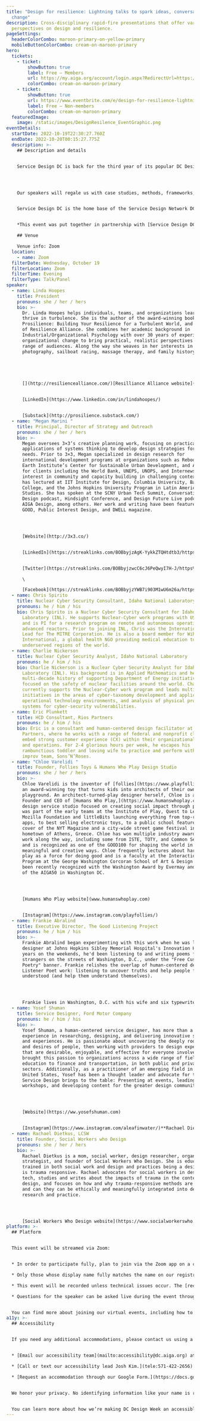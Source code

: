 ```yaml
---
title: "Design for resilience: Lightning talks to spark ideas, conversation, and
  change"
description: Cross-disciplinary rapid-fire presentations that offer various
  perspectives on design and resilience.
pageSettings:
  headerColorCombo: maroon-primary-on-yellow-primary
  mobileButtonColorCombo: cream-on-maroon-primary
hero:
  tickets:
    - ticket:
        showButton: true
        label: Free — Members
        url: https://my.aiga.org/account/login.aspx?RedirectUrl=https://ikit.aiga.org/ikit%5C_national%5C_util/ikit-national-util-sso-redirect/?state=https%3A%2F%2Fdc.aiga.org%2Fevent%2Fdesign-for-resilience-lightning-talks-to-spark-ideas-conversation-and-ch%2F%3Fredirect%5C_source%3Deventbrite%5C_register
        colorCombo: cream-on-maroon-primary
    - ticket:
        showButton: true
        url: https://www.eventbrite.com/e/design-for-resilience-lightning-talks-to-spark-conversation-change-tickets-425451566087
        label: Free — Non-members
        colorCombo: cream-on-maroon-primary
  featuredImage:
    image: /static/images/DesignResilence_EventGraphic.png
eventDetails:
  startDate: 2022-10-19T22:30:27.760Z
  endDate: 2022-10-20T00:15:27.775Z
  description: >-
    ## Description and details


    Service Design DC is back for the third year of its popular DC Design Week lightning talks! Join us for a series of cross-disciplinary, rapid-fire presentations that will showcase unique perspectives on the notion of resilience — and how design inherently fosters quicker, more successful recovery from adversity for individuals and communities. 




    Our speakers will regale us with case studies, methods, frameworks, and philosophies that we’re sure will inspire new ideas and ways of thinking about your own work. As always, there will be ample time for Q&A and discussion.


    Service Design DC is the home base of the Service Design Network DC chapter, with more than 1,500 designers and design leaders dedicated to advancing the practice of service design and empowering each other  through learning, connection, and inspiration. Join us at [meetup.com/ServiceDesignDC](http://meetup.com/ServiceDesignDC).


    *This event was put together in partnership with [Service Design DC](https://www.meetup.com/ServiceDesignDC/).*

    ## Venue

    Venue info: Zoom
  location:
    - name: Zoom
  filterDate: Wednesday, October 19
  filterLocation: Zoom
  filterTime: Evening
  filterType: Talk/Panel
speaker:
  - name: Linda Hoopes
    title: President
    pronouns: she / her / hers
    bio: >-
      Dr. Linda Hoopes helps individuals, teams, and organizations learn to
      thrive in turbulence. She is the author of the award-winning book
      Prosilience: Building Your Resilience for a Turbulent World, and founder
      of Resilience Alliance. She combines her academic background in
      Industrial/Organizational Psychology with over 30 years of experience in
      organizational change to bring practical, realistic perspectives to a
      range of audiences. Along the way she weaves in her interests in music,
      photography, sailboat racing, massage therapy, and family history. 


       


      [](http://resiliencealliance.com/)[Resilliance Alliance website](http://resiliencealliance.com/)


      [LinkedIn](https://www.linkedin.com/in/lindahoopes/)


      [Substack](http://prosilience.substack.com/)
  - name: "Megan Marini "
    title: Principal, Director of Strategy and Outreach
    pronouns: she / her / hers
    bio: >-
      Megan oversees 3×3’s creative planning work, focusing on practical
      applications of systems thinking to develop design strategies for urban
      needs. Prior to 3×3, Megan specialized in design research for
      international development programs at organizations such as Reboot, the
      Earth Institute’s Center for Sustainable Urban Development, and ARCHIVE
      for clients including the World Bank, UNEPS, UNOPS, and Internews. With
      interest in community and capacity building in challenging contexts, Megan
      has lectured at IIT Institute for Design, Columbia University, Barnard
      College, and the Johns Hopkins University Program in Latin American
      Studies. She has spoken at the SCNY Urban Tech Summit, Conversations on
      Design podcast, Hindsight Conference, and Design Future Live podcast by
      AIGA Design, among others. Her work and writing have been featured in
      GOOD, Public Interest Design, and DWELL magazine.




      [Website](http://3x3.co/)


      [LinkedIn](https://streaklinks.com/BOBbyjzAgK-YykkZTQHtdtb3/https%3A%2F%2Fwww.linkedin.com%2Fcompany%2F3x3-design)


      [Twitter](https://streaklinks.com/BOBbyjzwcC6cJ6PeQwyI7H-J/https%3A%2F%2Ftwitter.com%2F3x3design)\

      \

      [Facebook](https://streaklinks.com/BOBbyjzYWB7i903M1wU6m26a/https%3A%2F%2Fwww.facebook.com%2F3x3Design%2F)
  - name: Chris Spirito
    title: Nuclear Cyber Security Consultant, Idaho National Laboratory
    pronouns: he / him / his
    bio: Chris Spirito is a Nuclear Cyber Security Consultant for Idaho National
      Laboratory (INL). He supports Nuclear-Cyber work programs with US partners
      and is PI for a research program on remote and autonomous operations for
      advanced reactors. Prior to joining INL, Chris was the International Cyber
      Lead for The MITRE Corporation. He is also a board member for WiRED
      International, a global health NGO providing medical education to
      underserved regions of the world.
  - name: Charlie Nickerson
    title: Nuclear Cyber Security Analyst, Idaho National Laboratory
    pronouns: he / him / his
    bio: Charlie Nickerson is a Nuclear Cyber Security Analyst for Idaho National
      Laboratory (INL). His background is in Applied Mathematics and he has a
      multi-decade history of supporting Department of Energy initiatives
      focused on the safety of nuclear facilities around the world. Charlie
      currently supports the Nuclear-Cyber work program and leads multiple
      initiatives in the areas of cyber-taxonomy development and application for
      operational technology environments, and analysis of physical protection
      systems for cyber-security vulnerabilities.
  - name: Eric Plunkett
    title: HCD Consultant, Rios Partners
    pronouns: he / him / his
    bio: Eric is a consultant and human-centered design facilitator at Rios
      Partners, where he works with a range of federal and nonprofit clients to
      embed strong customer experience (CX) within their organizational mindsets
      and operations. For 2-4 glorious hours per week, he escapes his
      rambunctious toddler and loving wife to practice and perform with his
      improv team, Sons’N’Roses.
  - name: "Chloe Varelidi "
    title: Founder, Follies Toys & Humans Who Play Design Studio
    pronouns: she / her / hers
    bio: >-
      Chloe Varelidi is the inventor of [follies](https://www.playfollies.com/),
      an award-winning toy that turns kids into architects of their own
      playground. An architect-turned-play designer herself, Chloe is also the
      Founder and CEO of [Humans Who Play,](https://www.humanswhoplay.com/) a
      design service studio focused on creating social impact through play. She
      was part of the early teams at the Institute of Play, Quest to Learn, the
      Mozilla Foundation and littleBits launching everything from top-rated
      apps, to best selling electronic toys, to a public school featured on the
      cover of the NYT Magazine and a city-wide street game festival in her
      hometown of Athens, Greece. Chloe has won multiple industry awards for her
      work along the way, including some from ISTE, TOTY, and Common Sense Media
      and is recognized as one of the GOOD100 for shaping the world in
      meaningful and creative ways. Chloe frequently lectures about harnessing
      play as a force for doing good and is a faculty at the Interaction Design
      Program at the George Washington Corcoran School of Art & Design. She has
      been recently recognized with the Washington Award by Evermay and as one
      of the AIGA50 in Washington DC.




      [Humans Who Play website](www.humanswhoplay.com)


      [Instagram](https://www.instagram.com/playfollies/)
  - name: Frankie Abralind
    title: Executive Director, The Good Listening Project
    pronouns: he / him / his
    bio: >-
      Frankie Abralind began experimenting with this work when he was lead
      designer at Johns Hopkins Sibley Memorial Hospital's Innovation Hub.  For
      years on the weekends, he'd been listening to and writing poems for
      strangers on the streets of Washington, D.C., under the "Free Custom
      Poetry" banner. Frankie relishes the overlap of human-centered design with
      Listener Poet work: listening to uncover truths and help people feel
      understood (and help them understand themselves).




      Frankie lives in Washington, D.C. with his wife and six typewriters.
  - name: Yosef Shuman
    title: Service Designer, Ford Motor Company
    pronouns: he / him / his
    bio: >-
      Yosef Shuman, a human-centered service designer, has more than a decade of
      experience in researching, designing, and delivering innovative services
      and experiences. He is passionate about uncovering the deeply rooted needs
      and desires of people, then working with providers to design experiences
      that are desirable, enjoyable, and effective for everyone involved. He has
      brought this passion to organizations across a wide range of fields, from
      education to finance and transportation, in both public and private
      sectors. Additionally, as a practitioner of an emerging field in the
      United States, Yosef has been a thought leader and advocate for the value
      Service Design brings to the table: Presenting at events, leading
      workshops, and developing content for the greater design community.




      [Website](https://ww.yosefshuman.com)


      [Instagram](https://www.instagram.com/aleafinwater/)**Rachael Dietkus, LCSW**
  - name: Rachael Dietkus, LCSW
    title: Founder, Social Workers who Design
    pronouns: she / her / hers
    bio: >-
      Rachael Dietkus is a mom, social worker, design researcher, organizational
      strategist, and founder of Social Workers Who Design. She is educated and
      trained in both social work and design and practices being a designer who
      is trauma responsive. Rachael advocates for social workers in design and
      tech, studies and writes about the impacts of trauma in the context of
      design, and focuses on how and why trauma-responsive methods are needed
      and can they can be ethically and meaningfully integrated into design
      research and practice.




      [Social Workers Who Design website](https://www.socialworkerswho.design)
platform: >-
  ## Platform


  This event will be streamed via Zoom:


  * In order to participate fully, plan to join via the Zoom app on a computer, tablet, or mobile device with enough bandwidth to support viewing video.

  * Only those whose display name fully matches the name on our registration list will be admitted from the waiting room, to ensure only those who have registered for the event are able to attend — and to create space for intimate conversations.

  * This event will be recorded unless technical issues occur. The [recordings will be shared in the AIGA DC recordings archive](https://dc.aiga.org/introducing-the-aiga-dc-event-recordings-archive/) for AIGA members to rewatch or catch up on at a later date. If you’re not an AIGA Member, you can register for a membership on [the AIGA Membership website.](https://www.aiga.org/membership-community/aiga-membership/)

  * Questions for the speaker can be asked live during the event through the chat during the Q&A portion of the event.


  You can find more about joining our virtual events, including how to connect, directions to troubleshoot, and information about our refund policy in our [FAQ](/faq/).
a11y: >-
  ## Accessibility


  If you need any additional accommodations, please contact us using a method that works best for you:


  * [Email our accessibility team](mailto:accessibility@dc.aiga.org) at accessibility@dc.aiga.org.

  * [Call or text our accessibility lead Josh Kim.](tele:571-422-2656)

  * [Request an accommodation through our Google Form.](https://docs.google.com/forms/d/e/1FAIpQLSe2l-FrPiSaZxPjIAOUadYn3axaz6SyloV42CWg-HF65TTy1w/viewform)


  We honor your privacy. No identifying information like your name is required to request an accommodation, and all details will be deleted once completed.


  You can learn more about how we’re making DC Design Week an accessible experience by visiting our [accessibility statement](/accessibility/).
---
```

